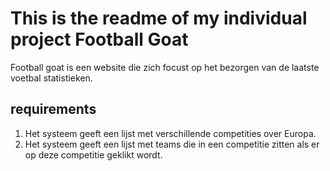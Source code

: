 # This is the readme of my individual project Football Goat

Football goat is een website die zich focust op het bezorgen van de laatste voetbal statistieken. 

## requirements

1. Het systeem geeft een lijst met verschillende competities over Europa.
2. Het systeem geeft een lijst met teams die in een competitie zitten als er op deze competitie geklikt wordt.
